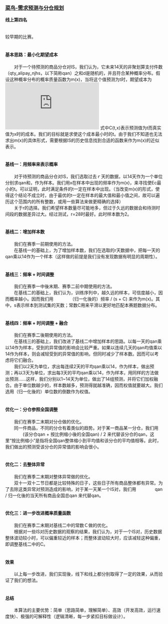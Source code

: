 ### [菜鸟-需求预测与分仓规划](https://tianchi.aliyun.com/competition/entrance/231530/introduction)
**线上第四名**<br/>
<br/><br/>
较早期的比赛。<br/><br/>
#### 基本思路：最小化期望成本
　　对于一个待预测的商品分仓对IS，我们认为，它未来14天的非聚划算支付件数（qty_alipay_njhs，以下简称qan）之和d是随机的，并且符合某种概率分布。假设这种概率分布的概率质量函数为m(x)，当将这个值预测为t时，期望成本为![](http://latex.codecogs.com/svg.latex?E_c=)
式中C(t,x)表示预测值为t而真实值为x时的成本。我们的目标就是求使这个成本最小时的t。由于我们不知道也无法求出m(x)的具体形式，需要根据IS的历史信息找到合适的函数来作为m(x)的近似表示。
<br/><br/>
#### 基线一：用频率来表示概率
　　对于待预测的商品分仓对IS，我们选取过去ｒ天的数据，以14天作为一个单位分别求qan和，作为样本。我们用x在样本中出现的频率作为m(x)，来寻找使Ec最小的t。可以证明，此时满足条件的t一定在样本中出现。（当改变m(x)的形式，使得这个结论不成立时，由于最优的t一定在样本的最大值和最小值之间，故可以遍历这个范围内的所有整数，或用一些算法来做更精确的选择）
<br/>
　　关于r的选择。我们希望样本数量尽可能地多，但过于久远的数据会和待测时间段的数据差异过大。经过测试，r=28时最好。此时样本数为2。
<br/><br/>
#### 基线二：增加样本数
　　我们在赛季一前期使用的方法。
<br/>
　　在基线一的基础上，为了增加样本数，我们在选取的r天数据中，把每一天的qan乘以14作为一个样本（这样做的前提是我们没有发现数据有明显的周期性）。
<br/><br/>
#### 基线三：频率 + 时间调整
　　我们在赛季一中後末期、赛季二前中期使用的方法。
<br/>
　　在基线二的基础上，我们认为，训练序列中，越久远的样本，可信度越小，因而概率越小。因而我们用
　　　　（归一化後的）频率 /  (s + C)
来作为m(x)。其中，s表示样本到测试集的天数；常数C用来平滑以更好地匹配本赛题数据分布。
<br/><br/>
#### 基线四：频率 + 时间调整 + 融合
　　我们在赛季二後期使用的方法。
<br/>
　　在基线三的基础上，我们改进了基线二中增加样本的思路。以每一天的qan乘以14作为样本，受到的异常值的影响会比较严重。如果以连续几天的qan均值乘以14作为样本，则会减轻受到的异常值的影响，但同时减少了样本数。因而可以考虑将它们融合。
<br/>
　　我们以2天为单位，求出每连续2天的平均qan乘以14，作为样本，做出预测；再以3天为单位，求出每3天的平均qan乘以14，作为样本，用同样的方法做出预测……这样，我们分别以1~14天为单位，做出了14组预测，并将它们加权融合。由于单位数越少的，样本数越多，预测得就越准确，因而权值就要越大。我们选用（归一化後的）单位数的倒数作为权值。
<br/><br/>
#### 优化一：分仓参照全国调整
　　我们在赛季二末期对分仓做的优化。
<br/>
　　同一件商品，不同的分仓有着类似的趋势。对于某一商品某一分仓，我们用
　　　　(该分仓qan + 按比例缩小後的全国qan) / 2
来代替该分仓的qan，这里“按比例缩小”是指将全国qan整体缩小到平均值和该分仓的平均值相等。此时，我们做出的预测受该分仓的异常值的影响会很小。
<br/><br/>
#### 优化二：去整体异常
　　我们在赛季二末期对整体异常做的优化。
<br/>
　　双十一双十二节日都是比较特殊的日子，这些日子所有商品整体都有异常。为了去除这类异常对预测造成的影响，对于某一天某一个IS对，我们用
　　　　qan / 归一化後的当天所有商品全国总qan
来代替qan。
<br/><br/>
#### 优化三：进一步改进概率质量函数
　　我们在赛季二末期对基线二中的常数Ｃ做的优化。
<br/>
　　根据对一些IS对历史数据的观察的结果，我们认为，对于一个IS对，历史数据整体波动较小时，可以偏重较近的样本；而整体波动较大时，应该减轻这种偏重，即调整基线二中的C。
<br/><br/>
#### 效果
　　以上每一步改进，我们实现後，线下和线上都分别取得了一定的效果，从而验证了我们的想法。
<br/><br/>
#### 总结
　　本算法的主要优势：简单（思路简单，理解简单）、高效（开发高效，运行速度快）、极强的可解释性（逻辑清晰，每一步紧扣目标做设计）。

